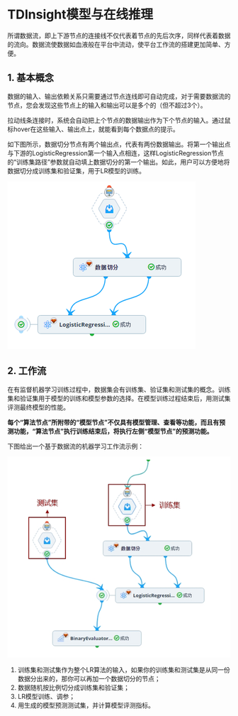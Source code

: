 # TDInsight模型与在线推理

所谓数据流，即上下游节点的连接线不仅代表着节点的先后次序，同样代表着数据的流向。数据流使数据如血液般在平台中流动，使平台工作流的搭建更加简单、方便。

## 1. 基本概念

数据的输入、输出依赖关系只需要通过节点连线即可自动完成，对于需要数据流的节点，您会发现这些节点上的输入和输出可以是多个的（但不超过3个）。

拉动线条连接时，系统会自动把上个节点的数据输出作为下个节点的输入。通过鼠标hover在这些输入、输出点上，就能看到每个数据点的提示。

如下图所示，数据切分节点有两个输出点，代表有两份数据输出。将第一个输出点与下游的LogisticRegression第一个输入点相连，这样LogisticRegression节点的“训练集路径”参数就自动填上数据切分的第一个输出。如此，用户可以方便地将数据切分成训练集和验证集，用于LR模型的训练。

![](../../.gitbook/assets/pic13.png)

## 2. 工作流

在有监督机器学习训练过程中，数据集会有训练集、验证集和测试集的概念。训练集和验证集用于模型的训练和模型参数的选择。在模型训练过程结束后，用测试集评测最终模型的性能。

**每个“算法节点”所附带的“模型节点”不仅具有模型管理、查看等功能，而且有预测功能，“算法节点”执行训练结束后，将执行左侧“模型节点”的预测功能。**

下图给出一个基于数据流的机器学习工作流示例：

![](../../.gitbook/assets/pic14%20%281%29.jpg)

1. 训练集和测试集作为整个LR算法的输入，如果你的训练集和测试集是从同一份数据分出来的，那你可以再加一个数据切分的节点；
2. 数据随机按比例切分成训练集和验证集；
3. LR模型训练、调参；
4. 用生成的模型预测测试集，并计算模型评测指标。

